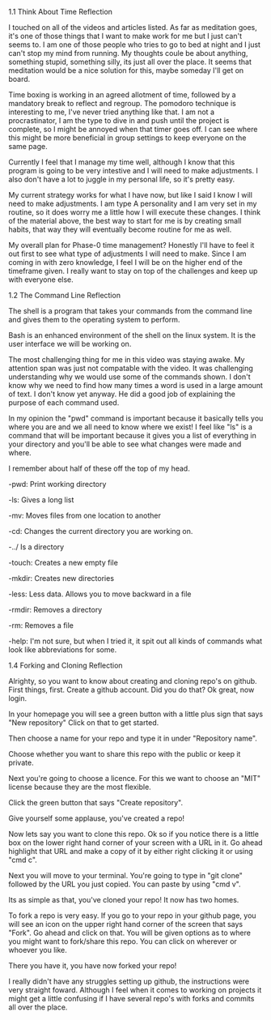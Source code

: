 
1.1 Think About Time Reflection

I touched on all of the videos and articles listed. As far as meditation goes, it's one of those things that I want to make work for me but I just can't seems to. I am one of those people who tries to go to bed at night and I just can't stop my mind from running. My thoughts coule be about anything, something stupid, something silly, its just all over the place. It seems that meditation would be a nice solution for this, maybe someday I'll get on board. 

Time boxing is working in an agreed allotment of time, followed by a mandatory break to reflect and regroup. The pomodoro technique is interesting to me, I've never tried anything like that. I am not a procrastinator, I am the type to dive in and push until the project is complete, so I might be annoyed when that timer goes off. I can see where this might be more beneficial in group settings to keep everyone on the same page.


Currently I feel that I manage my time well, although I know that this program is going to be very intestive and I will need to make adjustments. I also don't have a lot to juggle in my personal life, so it's pretty easy.

My current strategy works for what I have now, but like I said I know I will need to make adjustments. I am type A personality and I am very set in my routine, so it does worry me a little how I will execute these changes. I think of the material above, the best way to start for me is by creating small habits, that way they will eventually become routine for me as well. 

My overall plan for Phase-0 time management? Honestly I'll have to feel it out first to see what type of adjustments I will need to make. Since I am coming in with zero knowledge, I feel I will be on the higher end of the timeframe given. I really want to stay on top of the challenges and keep up with everyone else.


1.2 The Command Line Reflection

The shell is a program that takes your commands from the command line and gives them to the operating system to perform. 

Bash is an enhanced environment of the shell on the linux system. It is the user interface we will be working on.

The most challenging thing for me in this video was staying awake. My attention span was just not compatable with the video. It was challenging understanding why we would use some of the commands shown. I don't know why we need to find how many times a word is used in a large amount of text. I don't know yet anyway. He did a good job of explaining the purpose of each command used.

In my opinion the "pwd" command is important because it basically tells you where you are and we all need to know where we exist! I feel like "ls" is a command that will be important because it gives you a list of everything in your directory and you'll be able to see what changes were made and where.

I remember about half of these off the top of my head.


-pwd: Print working directory

-ls: Gives a long list

-mv: Moves files from one location to another

-cd: Changes the current directory you are working on.

-../ Is a directory

-touch: Creates a new empty file

-mkdir: Creates new directories

-less: Less data. Allows you to move backward in a file

-rmdir: Removes a directory

-rm: Removes a file

-help: I'm not sure, but when I tried it, it spit out all kinds of commands what look like abbreviations for some.


1.4 Forking and Cloning Reflection  


Alrighty, so you want to know about creating and cloning repo's on github. First things, first. Create a github account. Did you do that? Ok great, now login. 

In your homepage you will see a green button with a little plus sign that says "New repository" Click on that to get started.

Then choose a name for your repo and type it in under "Repository name".

Choose whether you want to share this repo with the public or keep it private.

Next you're going to choose a licence. For this we want to choose an "MIT" license because they are the most flexible.

Click the green button that says "Create repository". 

Give yourself some applause, you've created a repo!

Now lets say you want to clone this repo. Ok so if you notice there is a little box on the lower right hand corner of your screen with a URL in it. Go ahead highlight that URL  and make a copy of it by either right clicking it or using "cmd c". 

Next you will move to your terminal. You're going to type in "git clone" followed by the URL you just copied. You can paste by using "cmd v". 

Its as simple as that, you've cloned your repo! It now has two homes.

To fork a repo is very easy. If you go to your repo in your github page, you will see an icon on the upper right hand corner of the screen that says "Fork". Go ahead and click on that. You will be given options as to where you might want to fork/share this repo. You can click on wherever or whoever you like. 

There you have it, you have now forked your repo!


I really didn't have any struggles setting up github, the instructions were very straight foward. Although I feel when it comes to working on projects it might get a little confusing if I have several repo's with forks and commits all over the place.